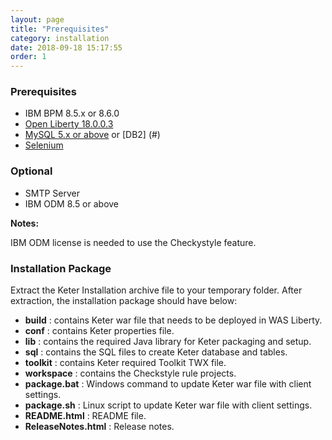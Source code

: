 ```yaml
---
layout: page
title: "Prerequisites"
category: installation
date: 2018-09-18 15:17:55
order: 1
---
```



### Prerequisites

* IBM BPM 8.5.x or 8.6.0
* [Open Liberty 18.0.0.3](https://public.dhe.ibm.com/ibmdl/export/pub/software/openliberty/runtime/release/2018-09-05_2337/openliberty-18.0.0.3.zip)
* [MySQL 5.x or above](https://dev.mysql.com/downloads/mysql/) or [DB2] (#) 
* [Selenium](https://sdc-china.github.io/keter-doc/administration/administration-selenium-hub-configuration.html)

### Optional  

* SMTP Server
* IBM ODM 8.5 or above

**Notes:**  

IBM ODM license is needed to use the Checkystyle feature.
  
### Installation Package
Extract the Keter Installation archive file to your temporary folder. After extraction, the installation package should have below:

*  **build** : contains Keter war file that needs to be deployed in WAS Liberty.
*  **conf** : contains Keter properties file.
*  **lib** : contains the required Java library for Keter packaging and setup.  
*  **sql** : contains the SQL files to create Keter database and tables.
*  **toolkit** : contains Keter required Toolkit TWX file.
*  **workspace** : contains the Checkstyle rule projects.
*  **package.bat** : Windows command to update Keter war file with client settings.
*  **package.sh** : Linux script to update Keter war file with client settings.
*  **README.html** : README file.
*  **ReleaseNotes.html** : Release notes.

